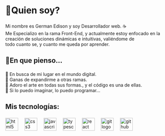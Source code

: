 <h1 align="left">🦉Quien soy?</h1>

###

<p align="left">Mi nombre es German Edison y soy Desarrollador web. ☕<br>Me Especializo en la rama Front-End, y actualmente estoy enfocado en la creación de soluciones dinámicas e intuitivas, valiéndome de<br>todo cuanto se, y cuanto me queda por aprender.</p>

###

<h2 align="left">💼En que pienso...</h2>

###

<p align="left">🍁 En busca de mi lugar en el mundo digital.<br>🍂 Ganas de expandirme a otras ramas.<br>🎻 Adoro el arte en todas sus formas., y el código es una de ellas.<br>🐙 Si lo puedo imaginar, lo puedo programar...</p>

###

<h2 align="left">Mis tecnologías:</h2>

###

<div align="left">
  <img src="https://cdn.jsdelivr.net/gh/devicons/devicon/icons/html5/html5-original.svg" height="40" alt="html5 logo"  />
  <img width="12" />
  <img src="https://cdn.jsdelivr.net/gh/devicons/devicon/icons/css3/css3-original.svg" height="40" alt="css3 logo"  />
  <img width="12" />
  <img src="https://cdn.jsdelivr.net/gh/devicons/devicon/icons/javascript/javascript-original.svg" height="40" alt="javascript logo"  />
  <img width="12" />
  <img src="https://cdn.jsdelivr.net/gh/devicons/devicon/icons/typescript/typescript-original.svg" height="40" alt="typescript logo"  />
  <img width="12" />
  <img src="https://cdn.jsdelivr.net/gh/devicons/devicon/icons/react/react-original.svg" height="40" alt="react logo"  />
  <img width="12" />
  <img src="https://cdn.jsdelivr.net/gh/devicons/devicon/icons/git/git-original.svg" height="40" alt="git logo"  />
  <img width="12" />
  <img src="https://cdn.jsdelivr.net/gh/devicons/devicon/icons/github/github-original.svg" height="40" alt="github logo"  />
</div>

###

<!---
gEdisonCode/gEdisonCode is a ✨ special ✨ repository because its `README.md` (this file) appears on your GitHub profile.
You can click the Preview link to take a look at your changes.
--->
